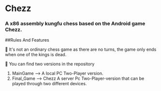 # Chezz
### A x86 assembly kungfu chess based on the Android game Chezz.

##Rules And Features

🔵 It's not an ordinary chess game as there are no turns, the game only ends when one of the kings is dead.

🔵 You can find two versions in the repository
 1. MainGame --> A local PC Two-Player version.
 2.  Final_Game --> Chezz A server Pc Two-Player-version that can be played through two different devices.
